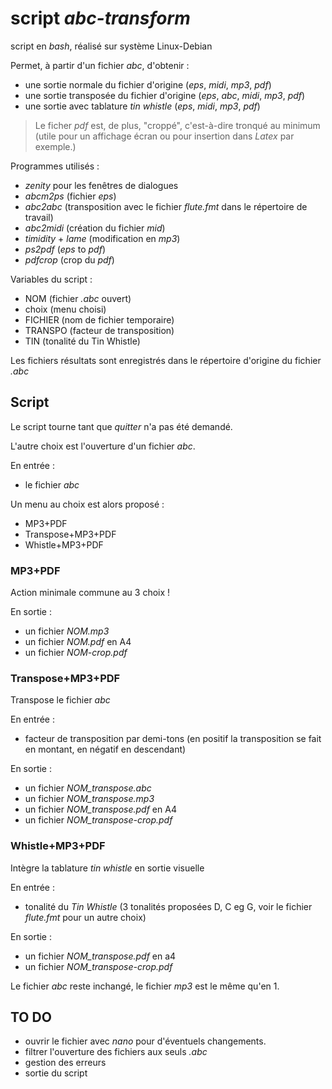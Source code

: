 # script _abc-transform_
script en _bash_, réalisé sur système Linux-Debian

Permet, à partir d'un fichier _abc_, d'obtenir :

* une sortie normale du fichier d'origine (_eps_, _midi_, _mp3_, _pdf_) 
* une sortie transposée du fichier d'origine (_eps_, _abc_, _midi_, _mp3_, _pdf_)
* une sortie avec tablature _tin whistle_ (_eps_, _midi_, _mp3_, _pdf_)

> Le ficher _pdf_ est, de plus, "croppé", c'est-à-dire tronqué au minimum (utile pour un affichage écran ou pour insertion dans _Latex_ par exemple.)

Programmes utilisés :

*  _zenity_ pour les fenêtres de dialogues
*  _abcm2ps_ (fichier _eps_)
*  _abc2abc_ (transposition avec le fichier _flute.fmt_ dans le répertoire de travail)
*  _abc2midi_ (création du fichier _mid_)
*  _timidity_ + _lame_ (modification en _mp3_)
*  _ps2pdf_ (_eps_ to _pdf_)
*  _pdfcrop_ (crop du _pdf_)

 Variables du script :

* NOM (fichier _.abc_ ouvert)
* choix (menu choisi)
* FICHIER (nom de fichier temporaire)
* TRANSPO (facteur de transposition)
* TIN (tonalité du Tin Whistle)

Les fichiers résultats sont enregistrés dans le répertoire d'origine du fichier _.abc_

## Script

Le script tourne tant que _quitter_ n'a pas été demandé.

L'autre choix est l'ouverture d'un fichier _abc_.

En entrée :

* le fichier _abc_ 

Un menu au choix est alors proposé :

* MP3+PDF
* Transpose+MP3+PDF
* Whistle+MP3+PDF

### MP3+PDF
Action minimale commune au 3 choix !

En sortie : 

* un fichier _NOM.mp3_
*  un fichier _NOM.pdf_ en A4
* un fichier _NOM-crop.pdf_

### Transpose+MP3+PDF
Transpose le fichier _abc_ 

En entrée :

* facteur de transposition par demi-tons (en positif la transposition se fait en montant, en négatif en descendant)

En sortie :

* un fichier _NOM\_transpose.abc_
* un fichier _NOM\_transpose.mp3_
*  un fichier _NOM\_transpose.pdf_ en A4
*  un fichier _NOM\_transpose-crop.pdf_

### Whistle+MP3+PDF
Intègre la tablature _tin whistle_ en sortie visuelle

En entrée :

* tonalité du _Tin Whistle_ (3 tonalités proposées D, C eg G, voir le fichier _flute.fmt_ pour un autre choix)

En sortie :

*  un fichier _NOM\_transpose.pdf_ en a4 
*  un fichier _NOM\_transpose-crop.pdf_

Le fichier _abc_ reste inchangé, le fichier _mp3_ est le même qu'en 1.

## TO DO
* ouvrir le fichier avec _nano_ pour d'éventuels changements.
* filtrer l'ouverture des fichiers aux seuls _.abc_
* gestion des erreurs
* sortie du script
